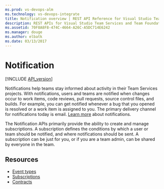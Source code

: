 ```yaml
---
ms.prod: vs-devops-alm
ms.technology: vs-devops-integrate
title: Notification overview | REST API Reference for Visual Studio Team Services and Team Foundation Server
description: REST APIs for Visual Studio Team Services and Team Foundation Server.
ms.assetid: 70F8A8F8-474C-4664-A26C-A5DC714E6242
ms.manager: douge
ms.author: elbatk
ms.date: 03/13/2017
---
```


<!-- title begin -->
# Notification
<!-- title end -->
<!-- version begin -->
[!INCLUDE [API_version](../_data/version3-2-preview.md)]
<!-- version end -->

Notifications help teams stay informed about activity in their Team Services projects. With notifications, users and teams are notified when changes occur to work items, code reviews, pull requests, source control files, and builds. For example, you can get notified whenever a bug that you opened is resolved or a work item is assigned to you. The primary delivery channel for notifications today is email. [Learn more](https://aka.ms/vstsmanagenotifications) about notifications.

The Notification APIs primarily provide the ability to create and manage subscriptions. A subscription defines the conditions by which a user or team should be notified, and where notifications should be sent. A subscription can be just for you, or if you are a team admin, can be shared by everyone in the team. 

<!-- toc begin -->
## Resources

* [Event types](./EventTypes.md)
* [Subscriptions](./Subscriptions.md)
* [Contracts](./contracts.md)
<!-- toc end -->